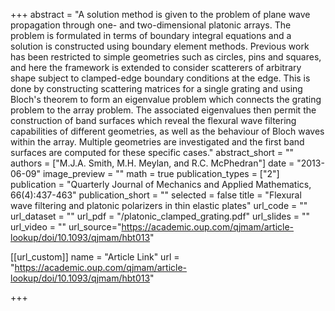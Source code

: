 +++
abstract = "A solution method is given to the problem of plane wave propagation through one- and two-dimensional platonic arrays. The problem is formulated in terms of boundary integral equations and a solution is constructed using boundary element methods. Previous work has been restricted to simple geometries such as circles, pins and squares, and here the framework is extended to consider scatterers of arbitrary shape subject to clamped-edge boundary conditions at the edge. This is done by constructing scattering matrices for a single grating and using Bloch's theorem to form an eigenvalue problem which connects the grating problem to the array problem. The associated eigenvalues then permit the construction of band surfaces which reveal the flexural wave filtering capabilities of different geometries, as well as the behaviour of Bloch waves within the array. Multiple geometries are investigated and the first band surfaces are computed for these specific cases."
abstract_short = ""
authors = ["M.J.A. Smith, M.H. Meylan, and R.C. McPhedran"]
date = "2013-06-09"
image_preview = ""
math = true
publication_types = ["2"]
publication = "Quarterly Journal of Mechanics and Applied Mathematics, 66(4):437-463"
publication_short = ""
selected = false
title = "Flexural wave filtering and platonic polarizers in thin elastic plates"
url_code = ""
url_dataset = ""
url_pdf = "/platonic_clamped_grating.pdf"
url_slides = ""
url_video = ""
url_source="https://academic.oup.com/qjmam/article-lookup/doi/10.1093/qjmam/hbt013"

[[url_custom]]
name = "Article Link"
url = "https://academic.oup.com/qjmam/article-lookup/doi/10.1093/qjmam/hbt013"

+++
